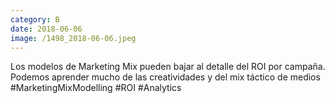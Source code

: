 ```yaml
--- 
category: B 
date: 2018-06-06 
image: /1498_2018-06-06.jpeg 
--- 
```


Los modelos de Marketing Mix pueden bajar al detalle del ROI por campaña. Podemos aprender mucho de las creatividades y del mix táctico de medios #MarketingMixModelling #ROI #Analytics